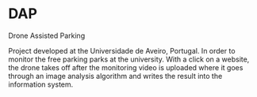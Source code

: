 # DAP
Drone Assisted Parking

Project developed at the Universidade de Aveiro, Portugal. 
In order to monitor the free parking parks at the university. 
With a click on a website, the drone takes off after the monitoring video is uploaded where it goes through an image analysis algorithm and writes the result into the information system.
